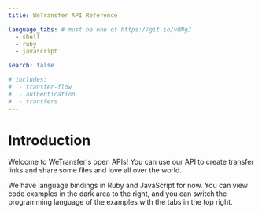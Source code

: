 ```yaml
---
title: WeTransfer API Reference

language_tabs: # must be one of https://git.io/vQNgJ
  - shell
  - ruby
  - javascript

search: false

# includes:
#  - transfer-flow
#  - authentication
#  - transfers
---
```


# Introduction

Welcome to WeTransfer's open APIs! You can use our API to create transfer links and share some files and love all over the world.

We have language bindings in Ruby and JavaScript for now. You can view code examples in the dark area to the right, and you can switch the programming language of the examples with the tabs in the top right.
